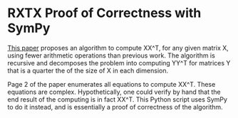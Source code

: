 # RXTX Proof of Correctness with SymPy

[This paper](https://arxiv.org/pdf/2505.09814) proposes an algorithm to compute XX^T, for any given matrix X, using fewer arithmetic operations than previous work. The algorithm is recursive and decomposes the problem into computing YY^T for matrices Y that is a quarter the of the size of X in each dimension.

Page 2 of the paper enumerates all equations to compute XX^T. These equations are complex. Hypothetically, one could verify by hand that the end result of the computing is in fact XX^T. This Python script uses SymPy to do it instead, and is essentially a proof of correctness of the algorithm.